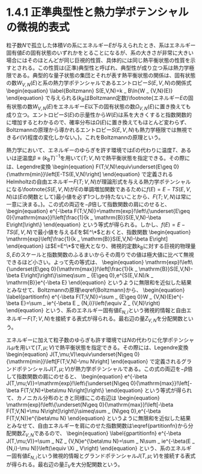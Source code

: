 # 1.4.1 正準典型性と熱力学ポテンシャルの微視的表式
粒子数$N$で孤立した体積$V$の系にエネルギー$E$が与えられたとき、系はエネルギー固有値$E$の固有状態のいずれかをとることになるが、系の大きさが非常に大きい場合にはそのほとんどが同じ巨視的性質、具体的には同じ熱平衡状態の性質を示すとされる。この性質は(正準)典型性と呼ばれ、典型性が成り立つ系は熱力学極限である。典型的な量子状態の集団とそれが表す熱平衡状態の関係は、固有状態の数$W _ {V,N}(E)$と系の熱力学ポテンシャルであるエントロピー$S(E,V,N)$の関係式
	\begin{equation}	\label{Boltzmann}
		S(E,V,N)=k _ B\ln{W _ {V,N}(E)}
	\end{equation}
で与えられる($k _ B$はBoltzmann定数)\footnote{エネルギー$E$の固有状態の数$W _ {V,N}(E)$をエネルギー$E$以下の固有状態の数$\Omega _ {V,N}(E)$に置き換えても成り立つ。エントロピー$S(E)$の示量性から$W(E)$は系を大きくすると指数関数的に増加するとわかるので、確率分布は$\Omega(E)$に置き換えてもほとんど変わらず、Boltzmannの原理から導かれるエントロピー$S(E,V,N)$も熱力学極限では無視できる$\mathcal{O}(V)$程度の変化しかない。}。これをBoltzmannの原理という。
			
熱力学において、エネルギーのゆらぎを許す環境では$E$の代わりに温度$T$、あるいは逆温度$\beta\equiv(k _ \mathrm{B}T)^{-1}$を用いて$(T;V,N)$で熱平衡状態を指定できる。その際には、Legendre変換
	\begin{equation}
		F(T;V,N)\equiv\underset{E\geq 0}{\mathrm{min}}\left[E-TS(E,V,N)\right]
	\end{equation}
で定義されるHelmholtzの自由エネルギー$F(T;V,N)$が理論形式を与える熱力学ポテンシャルになる\footnote{$S(E,V,N)$が$E$の単調増加関数であるために$f(E)=E-TS(E,V,N)$は($E$の関数として)最小値を必ず1つしか持たないことから、$F(T;V,N)$は常に一意に決まる。}。この式の両辺を$-\beta$倍して指数関数の肩にのせると、
	\begin{equation}
		e^{-\beta F(T;V,N)}=\mathrm{exp}\!\left\\{\underset{E\geq 0}{\mathrm{max}}\!\left[\frac{1}{k _ \mathrm{B}}S(E,V,N)-\beta E\right]\right\\}
	\end{equation}
という等式が得られる。しかし、$f(E)=E-TS(E,V,N)$で最小値を与える$E$を$E^\*$とおくと、指数関数
	\begin{equation}
		\mathrm{exp}\left[\frac{1}{k _ \mathrm{B}}S(E,V,N)-\beta E\right]
	\end{equation}
は$E=E^\*$で極大となり、微視的定数$k _ \mathrm{B}$に対する巨視的物理量$S,E$のスケールと指数関数のふるまいからその周りでの値は極大値に比べて無視できるほど小さい。よって先の等式は、
	\begin{equation}
		\mathrm{exp}\!\left\\{\underset{E\geq 0}{\mathrm{max}}\!\left[\frac{1}{k _ \mathrm{B}}S(E,V,N)-\beta E\right]\right\\}\simeq\sum _ {E\geq 0}\,e^{S(E,V.N)/k _ \mathrm{B}}e^{-\beta E}
	\end{equation}
というように無限和を近似した結果とみなせて、Boltzmannの原理\eqref{Boltzmann}から、
	\begin{equation}	\label{partitionfn}
		e^{-\beta F(T;V,N)}=\sum _ {E\geq 0}W _ {V,N}(E)e^{-\beta E}=\sum _ ie^{-\beta E _ {N,i}}\left(\equiv Z _ {V,N}\right)
	\end{equation}
という、系のエネルギー固有値$E _ {N,i}$という微視的情報と自由エネルギー$F(T;V,N)$を接続する表式が得られる。最右辺の量$Z _ {V,N}$を分配関数という。

エネルギーに加えて粒子数のゆらぎも許す環境では$N$の代わりに化学ポテンシャル$\mu$を用いて$(T,\mu;V)$で熱平衡状態を指定できる。その際には、Legendre変換
	\begin{equation}
		J(T,\mu;V)\equiv\underset{N\geq 0}{\mathrm{min}}\left[F(T;V,N)-\mu N\right]
	\end{equation}
で定義されるグランドポテンシャル$J(T,\mu;V)$が熱力学ポテンシャルである。この式の両辺を$-\beta$倍して指数関数の肩にのせると、
	\begin{equation}
		e^{-\beta J(T,\mu;V)}=\mathrm{exp}\!\left\\{\underset{N\geq 0}{\mathrm{max}}\!\left[-\beta F(T;V,N)+\beta\mu N\right]\right\\}
	\end{equation}
という等式が得られて、カノニカル分布のときと同様にこの右辺は
	\begin{equation}
		\mathrm{exp}\!\left\\{\underset{N\geq 0}{\mathrm{max}}\!\left[-\beta F(T;V,N)+\mu N\right]\right\\}\simeq\sum _ {N\geq 0}\,e^{-\beta F(T;V,N)}e^{\beta\mu N}
	\end{equation}
というように無限和を近似した結果とみなせて、自由エネルギーを肩にのせた指数関数は\eqref{partitionfn}から分配関数$Z _ {V,N}$であるので、
	\begin{equation}	\label{gpartitionfn}
		e^{-\beta J(T,\mu;V)}=\sum _ NZ _ {V,N}e^{\beta\mu N}=\sum _ N\sum _ ie^{-\beta(E _ {N,i}-\mu N)}\left(\equiv \Xi _ V\right)
	\end{equation}
という、系のエネルギー固有値$E _ {N,i}$という微視的情報とグランドポテンシャル$J(T,\mu;V)$を接続する表式が得られる。最右辺の量$\Xi _ V$を大分配関数という。